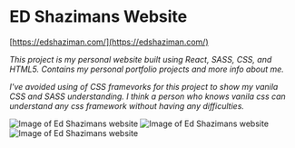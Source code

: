 # ED Shazimans Website

[https://edshaziman.com/](https://edshaziman.com/)

_This project is my personal website built using React, SASS, CSS, and HTML5._
_Contains my personal portfolio projects and more info about me._

_I've avoided using of CSS framevorks for this project to show my vanila CSS and SASS understanding._
_I think a person who knows vanila css can understand any css framework without having any difficulties._

![Image of Ed Shazimans website](https://res.cloudinary.com/dytheecsk/image/upload/v1616096794/portfolio/Screen_Shot_2021-03-16_at_4.14.43_PM_b6ihcj.png)
![Image of Ed Shazimans website](https://res.cloudinary.com/dytheecsk/image/upload/v1616096783/portfolio/Screen_Shot_2021-03-18_at_3.37.07_PM_g3u5ye.png)
![Image of Ed Shazimans website](https://res.cloudinary.com/dytheecsk/image/upload/v1616096815/portfolio/Screen_Shot_2021-03-18_at_3.37.18_PM_pjcgzd.png)
